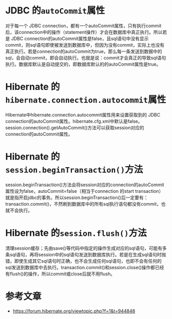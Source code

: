 # JDBC 的`autoCommit`属性

对于每一个 JDBC connection，都有一个autoCommit属性，只有执行commit后，该connection中的操作（statement操作）才会在数据库中真正执行。所以若是 JDBC connection的autoCommit属性是false，且sql语句中没有显示commit，则sql语句即使被发送到数据库中，但因为没有commit，实际上也没有真正执行。若是connection的autoCommit为true，那么每一条发送到数据中的sql，会自动commit，即会自动执行。也就是说：commit才会真正的导致sql语句执行。数据库默认是自动提交的，即数据库默认的的autoCommit属性是true。

# Hibernate 的`hibernate.connection.autocommit`属性

Hibernate中hibernate.connection.autocommit属性用来设置获取到的 JDBC connection的autoCommit属性。hibernate.cfg.xml中默认是false。session.connection().getAutoCommit()方法可以获取session对应的connection的autoCommit属性。

# Hibernate 的`session.beginTransaction()`方法

session.beginTransaction()方法会将session对应的connection的autoCommit属性设为false，autoCommit=false（相当于connection 的start transaction）就是指开启jdbc的事务。所以session.beginTransaction()后一定要有：transaction.commit()，不然刷到数据库中的所有sql执行语句都没有commit，也就不会执行。

# Hibernate 的`session.flush()`方法

清理session缓存；先由save()等代码中指定的操作生成对应的sql语句，可能有多条sql语句，再将session中的sql语句发送到数据库执行。若是在生成sql语句时抛错，即使生成其它sql语句时正确，也不会生成任何sql语句，也即不会有任何的sql发送到数据库中去执行。transaction.commit()和session.close()操作都已经有flush()的操作，所以commit或close后就不用flush。


# 参考文章

* https://forum.hibernate.org/viewtopic.php?f=1&t=944848